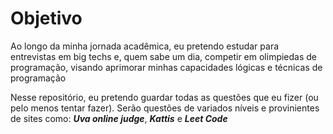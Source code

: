 # Objetivo

Ao longo da minha jornada acadêmica, eu pretendo estudar para entrevistas em big techs e, quem sabe um dia, competir em olimpiedas de programação, visando aprimorar minhas capacidades lógicas e técnicas de programação 

Nesse repositório, eu pretendo guardar todas as questões que eu fizer (ou pelo menos tentar fazer).
Serão questões de variados níveis e provinientes de sites como: **_Uva online judge_**, **_Kattis_** e **_Leet Code_**
